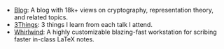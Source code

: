 - [Blog](https://garyhu.me): A blog with 18k+ views on cryptography, representation theory, and related topics.
- [3Things](https://3t.garyhu.me/): 3 things I learn from each talk I attend.
- [Whirlwind](https://github.com/pretzeledkoala/whirlwind): A highly customizable blazing-fast workstation for scribing faster in-class LaTeX notes.
